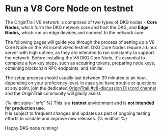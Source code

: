 # Run a V8 Core Node on testnet

The OriginTrail V8 network is comprised of two types of DKG nodes - **Core Nodes**, which form the DKG network core and host the DKG, and **Edge Nodes,** which run on edge devices and connect to the network core.

The following pages will guide you through the process of setting up a V8 Core Node on the V8 incentivized testnet. DKG Core Nodes require a Linux server with high uptime, as they are intended to run constantly to support the network. Before installing the V8 DKG Core Node, it's essential to complete a few key steps, such as acquiring tokens, preparing node keys, obtaining blockchain RPC endpoints, and similar.&#x20;

The setup process should usually last between 30 minutes to an hour, depending on your proficiency level. In case you have trouble or questions at any point, join the dedicated[ OriginTrail #v8-discussion Discord channel](https://discord.com/invite/WCnDQArdzQ) and the OriginTrail community will gladly assist.

{% hint style="info" %}
This is a **testnet** environment and is **not intended for production use**.\
It is subject to frequent changes and updates as part of ongoing testing efforts to validate and improve new releases.
{% endhint %}

Happy DKG node running!
